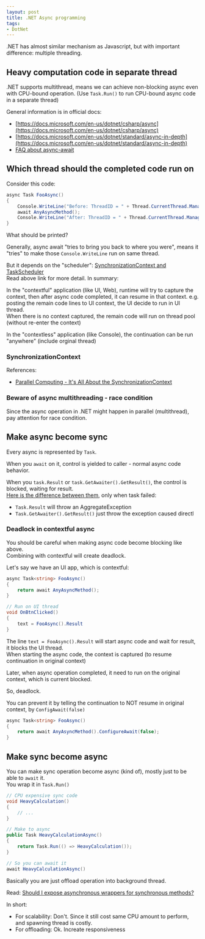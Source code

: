 ```yaml
---
layout: post
title: .NET Async programming
tags:
- DotNet
---
```


.NET has almost similar mechanism as Javascript, but with important difference: multiple threading.

## Heavy computation code in separate thread

.NET supports multithread, means we can achieve non-blocking async even with CPU-bound operation. (Use
`Task.Run()` to run CPU-bound async code in a separate thread)

General information is in official docs:

- [https://docs.microsoft.com/en-us/dotnet/csharp/async](https://docs.microsoft.com/en-us/dotnet/csharp/async)
- [https://docs.microsoft.com/en-us/dotnet/standard/async-in-depth](https://docs.microsoft.com/en-us/dotnet/standard/async-in-depth)
- [FAQ about async-await](https://blogs.msdn.microsoft.com/pfxteam/2012/04/12/asyncawait-faq/)

## Which thread should the completed code run on

Consider this code:

```cs
async Task FooAsync()
{
    Console.WriteLine("Before: ThreadID = " + Thread.CurrentThread.ManagedThreadId);
    await AnyAsyncMethod();
    Console.WriteLine("After: ThreadID = " + Thread.CurrentThread.ManagedThreadId);
}
```

What should be printed?

Generally, async await "tries to bring you back to where you were", means it "tries" to make those `Console.WriteLine` run on same thread.

But it depends on the "scheduler": [SynchronizationContext and TaskScheduler](https://devblogs.microsoft.com/pfxteam/await-synchronizationcontext-and-console-apps/)  
Read above link for more detail. In summary:

In the "contextful" application (like UI, Web), runtime will try to capture the context, then after async code completed,
it can resume in that context. e.g. posting the remain code lines to UI context, the UI decide to run in UI thread.  
When there is no context captured, the remain code will run on thread pool (without re-enter the context)

In the "contextless" application (like Console), the continuation can be run "anywhere" (include orginal thread)  

### SynchronizationContext

References:

- [Parallel Computing - It's All About the SynchronizationContext](https://msdn.microsoft.com/en-us/magazine/gg598924.aspx)

### Beware of async multithreading - race condition

Since the async operation in .NET might happen in parallel (multithread), pay attention for race condition.

## Make async become sync

Every async is represented by `Task`.

When you `await` on it, control is yielded to caller - normal async code behavior.

When you `task.Result` or `task.GetAwaiter().GetResult()`, the control is blocked, waiting for result.  
[Here is the difference between them](https://stackoverflow.com/questions/17284517), only when task failed:

- `Task.Result` will throw an AggregateException
- `Task.GetAwaiter().GetResult()` just throw the exception caused directl

### Deadlock in contextful async

You should be careful when making async code become blocking like above.  
Combining with contextful will create deadlock.

Let's say we have an UI app, which is contextful:

```cs
async Task<string> FooAsync()
{
    return await AnyAsyncMethod();
}

// Run on UI thread
void OnBtnClicked()
{
    text = FooAsync().Result
}
```

The line `text = FooAsync().Result` will start async code and wait for result, it blocks the UI thread.  
When starting the async code, the context is captured (to resume continuation in original context)

Later, when async operation completed, it need to run on the original context, which is current blocked.

So, deadlock.

You can prevent it by telling the continuation to NOT resume in original context, by `ConfigAwait(false)`

```cs
async Task<string> FooAsync()
{
    return await AnyAsyncMethod().ConfigureAwait(false);
}
```

## Make sync become async

You can make sync operation become async (kind of), mostly just to be able to `await` it.  
You wrap it in `Task.Run()`

```cs
// CPU expensive sync code
void HeavyCalculation()
{
    // ...
}

// Make to async
public Task HeavyCalculationAsync()
{
    return Task.Run(() => HeavyCalculation());
}

// So you can await it
await HeavyCalculationAsync()
```

Basically you are just offload operation into background thread.

Read: [Should I expose asynchronous wrappers for synchronous methods?](https://devblogs.microsoft.com/pfxteam/should-i-expose-asynchronous-wrappers-for-synchronous-methods/)

In short:

- For scalability: Don't. Since it still cost same CPU amount to perform, and spawning thread is costly.
- For offloading: Ok. Increate responsiveness
